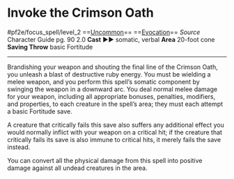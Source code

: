 # Invoke the Crimson Oath
#pf2e/focus_spell/level_2
==[Uncommon](../../../../../TTRPGShare-Pathfinder-2E-Vault/rules/traits/uncommon.md)== ==[Evocation](../../../../../TTRPGShare-Pathfinder-2E-Vault/rules/traits/evocation.md)==
*Source* Character Guide pg. 90 2.0
**Cast** ►► somatic, verbal
**Area** 20-foot cone
**Saving Throw** basic Fortitude

---
Brandishing your weapon and shouting the final line of the Crimson Oath, you unleash a blast of destructive ruby energy. You must be wielding a melee weapon, and you perform this spell’s somatic component by swinging the weapon in a downward arc. You deal normal melee damage for your weapon, including all appropriate bonuses, penalties, modifiers, and properties, to each creature in the spell’s area; they must each attempt a basic Fortitude save.

A creature that critically fails this save also suffers any additional effect you would normally inflict with your weapon on a critical hit; if the creature that critically fails its save is also immune to critical hits, it merely fails the save instead.

You can convert all the physical damage from this spell into positive damage against all undead creatures in the area.